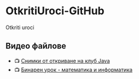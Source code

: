 # OtkritiUroci-GitHub
Otkriti uroci
## Видео файлове
- 📺 [Снимки от откриване на клуб Java](https://drive.google.com/file/d/1E7fCQbThdAnYkin4YnVTAkph8IelGluU/view?usp=sharing)
- 📺 [Бинарен урок - математика и информатика](https://drive.google.com/file/d/1vFlxBE0QSxZA9ADbCpbhW8R4ebCzfmC5/view?usp=sharing)